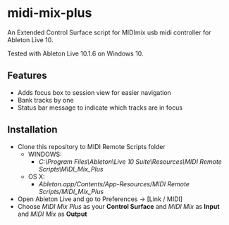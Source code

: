 # midi-mix-plus
An Extended Control Surface script for MIDImix usb midi controller for Ableton Live 10.

Tested with Ableton Live 10.1.6 on Windows 10.

## Features
* Adds focus box to session view for easier navigation
* Bank tracks by one
* Status bar message to indicate which tracks are in focus

## Installation
* Clone this repository to MIDI Remote Scripts folder
  * WINDOWS: 
    * _C:\Program Files\Ableton\Live 10 Suite\Resources\MIDI Remote Scripts\MIDI_Mix_Plus_
  * OS X:
    * _Ableton.app/Contents/App-Resources/MIDI Remote Scripts/MIDI_Mix_Plus_
* Open Ableton Live and go to Preferences -> [Link / MIDI]
* Choose _MIDI Mix Plus_ as your __Control Surface__ and _MIDI Mix_ as __Input__ and _MIDI Mix_ as __Output__

